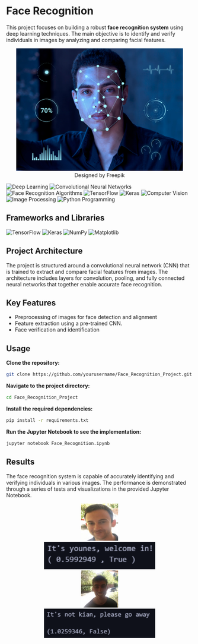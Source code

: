 # Face Recognition

This project focuses on building a robust **face recognition system** using deep learning techniques. The main objective is to identify and verify individuals in images by analyzing and comparing facial features.

<div align="center">
<img src="images\Face.jpg" style="width:450px;"> Designed by Freepik
</div>

![Deep Learning](https://img.shields.io/badge/Skill-Deep%20Learning-yellow)
![Convolutional Neural Networks](https://img.shields.io/badge/Skill-Convolutional%20Neural%20Networks-blueviolet)
![Face Recognition Algorithms](https://img.shields.io/badge/Skill-Face%20Recognition%20Algorithms-green)
![TensorFlow](https://img.shields.io/badge/Skill-TensorFlow-orange)
![Keras](https://img.shields.io/badge/Skill-Keras-yellow)
![Computer Vision](https://img.shields.io/badge/Skill-Computer%20Vision-brightblue)
![Image Processing](https://img.shields.io/badge/SkillImage%20Processing-brightblue)
![Python Programming](https://img.shields.io/badge/Skill-Python%20Programming-orange)

## Frameworks and Libraries
![TensorFlow](https://img.shields.io/badge/TensorFlow-2.16.1-orange.svg?style=flat&logo=tensorflow)
![Keras](https://img.shields.io/badge/Keras-3.3.3-red.svg?style=flat&logo=keras)
![NumPy](https://img.shields.io/badge/NumPy-1.26.4-blue.svg?style=flat&logo=numpy)
![Matplotlib](https://img.shields.io/badge/Matplotlib-3.6.2-green.svg?style=flat&logo=matplotlib)

## Project Architecture

The project is structured around a convolutional neural network (CNN) that is trained to extract and compare facial features from images. The architecture includes layers for convolution, pooling, and fully connected neural networks that together enable accurate face recognition.


## Key Features
- Preprocessing of images for face detection and alignment
- Feature extraction using a pre-trained CNN.
- Face verification and identification

## Usage
**Clone the repository:**
```bash
git clone https://github.com/yourusername/Face_Recognition_Project.git
```
**Navigate to the project directory:**
```bash
cd Face_Recognition_Project
```
**Install the required dependencies:**
```bash
pip install -r requirements.txt
```
**Run the Jupyter Notebook to see the implementation:**
```bash
jupyter notebook Face_Recognition.ipynb
```
## Results

The face recognition system is capable of accurately identifying and verifying individuals in various images. The performance is demonstrated through a series of tests and visualizations in the provided Jupyter Notebook.

<div align="center">
<img src="images\younes.jpg" style="width:100px;"></center>
<center><img src="images\result-face.png" style="width:300px;"></center>
<center><img src="images\benoit.jpg" style="width:100px;"></center>
<center><img src="images\face_result_02.png" style="width:300px;"></center>
</div>
